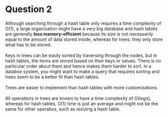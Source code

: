 # Question 2
<p>
  Although searching through a hash table only requires a time complexity of O(1), a large organization might have a very big database and hash tables are generally <b>less memory-efficient</b> because its size is not necessarily equal to the amount of data stored inside, whereas for trees, they only store what has to be stored. 
<br><br>
  Keys in trees can be easily sorted by traversing through the nodes, but in hash tables, the items are stored based on their keys or values. There is no particular order about them and hence makes them harder to sort. In a databse system, you might want to make a query that requires sorting and trees seem to be a better fit than hash tables.
<br><br>
  Trees are easier to implement than hash tables with more customizations.
 <br><br>
  All operations in trees are known to have a time complexity of O(logn), whereas for hash tables, O(1) time is just an average and might not be the same for other operatios, such as resizing a hash table. 
</p>

